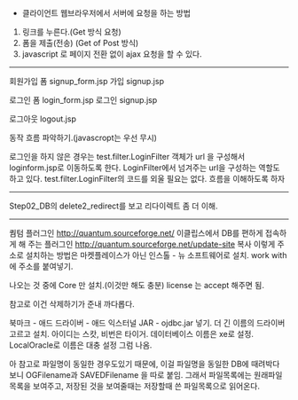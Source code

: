 - 클라이언트 웹브라우저에서 서버에 요청을 하는 방법

1. 링크를 누른다.(Get 방식 요청)
2. 폼을 제출(전송) (Get of Post 방식)
3. javascript 로 페이지 전환 없이 ajax 요청을 할 수 있다.

-----------------------------------

회원가입 폼 signup_form.jsp
가입 signup.jsp

로그인 폼 login_form.jsp
로그인 signup.jsp

로그아웃 logout.jsp

동작 흐름 파악하기.(javascropt는 우선 무시)

로그인을 하지 않은 경우는 test.filter.LoginFilter 객체가 url 을 구성해서 
loginform.jsp로 이동하도록 한다.
LoginFilter에서 넘겨주는 url을 구성하는 역할도 하고 있다.
test.filter.LoginFilter의 코드를 외울 필요는 없다. 흐름을 이해하도록 하자

---------------------------------

Step02_DB의 delete2_redirect를 보고 리다이렉트 좀 더 이해.

-------------------------------
퀌텀 플러그인
http://quantum.sourceforge.net/ 
이클립스에서 DB를 편하게 접속하게 해 주는 플러그인
http://quantum.sourceforge.net/update-site 복사
이렇게 주소로 설치하는 방법은 마켓플레이스가 아닌
인스톨 - 뉴 소프트웨어로 설치.
work with 에 주소를 붙여넣기.

나오는 것 중에 Core 만 설치.(이것만 해도 충분)
license 는 accept 해주면 됨.

참고로 이건 삭제하기가 준내 까다롭다.

북마크 - 애드 드라이버 - 애드 익스터널 JAR - ojdbc.jar 넣기. 더 긴 이름의 드라이버 고르고 설치.
아이디는 스캇, 비번은 타이거. 데이터베이스 이름은 xe로 설정. LocalOracle로 이름은 대충 설정
그럼 나옴.

아 참고로 파일명이 동일한 경우도있기 때문에, 이걸 파일명을 동일한 DB에 때려박다 보니
OGFilename과 SAVEDFilename 을 따로 붙임.
그래서 파일목록에는 원래파일목록을 보여주고, 저장된 것을 보여줄때는 저장할때 쓴 파일목록으로 읽어온다.
